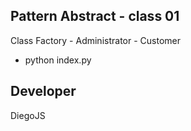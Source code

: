 ## Pattern Abstract - class 01

Class Factory - Administrator - Customer

- python index.py

## Developer

DiegoJS
